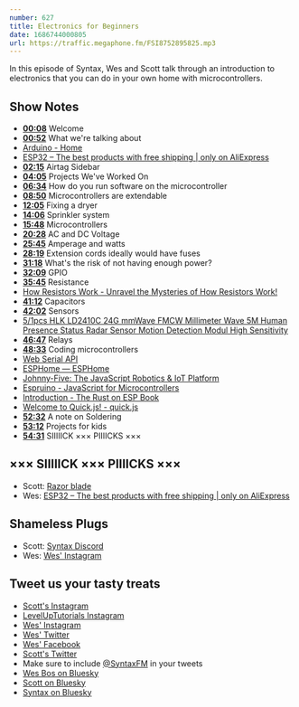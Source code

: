 ```yaml
---
number: 627
title: Electronics for Beginners
date: 1686744000805
url: https://traffic.megaphone.fm/FSI8752895825.mp3
---
```


In this episode of Syntax, Wes and Scott talk through an introduction to electronics that you can do in your own home with microcontrollers.

## Show Notes

* **[00:08](#t=00:08)** Welcome
* **[00:52](#t=00:52)** What we're talking about
* [Arduino - Home](https://www.arduino.cc/)
* [ESP32 – The best products with free shipping | only on AliExpress](https://m.aliexpress.com/wholesale/esp32.html)
* **[02:15](#t=02:15)** Airtag Sidebar
* **[04:05](#t=04:05)** Projects We've Worked On
* **[06:34](#t=06:34)** How do you run software on the microcontroller
* **[08:50](#t=08:50)** Microcontrollers are extendable
* **[12:05](#t=12:05)** Fixing a dryer
* **[14:06](#t=14:06)** Sprinkler system
* **[15:48](#t=15:48)** Microcontrollers
* **[20:28](#t=20:28)** AC and DC Voltage
* **[25:45](#t=25:45)** Amperage and watts
* **[28:19](#t=28:19)** Extension cords ideally would have fuses
* **[31:18](#t=31:18)** What's the risk of not having enough power?
* **[32:09](#t=32:09)** GPIO
* **[35:45](#t=35:45)** Resistance
* [How Resistors Work - Unravel the Mysteries of How Resistors Work!](https://www.youtube.com/watch?v=DYcLFHgVCn0)
* **[41:12](#t=41:12)** Capacitors
* **[42:02](#t=42:02)** Sensors
* [5/1pcs HLK LD2410C 24G mmWave FMCW Millimeter Wave 5M Human Presence Status Radar Sensor Motion Detection Modul High Sensitivity](https://www.aliexpress.us/item/1005005087204432.html?gatewayAdapt=4itemAdapt)
* **[46:47](#t=46:47)** Relays
* **[48:33](#t=48:33)** Coding microcontrollers
* [Web Serial API](https://wicg.github.io/serial/)
* [ESPHome — ESPHome](https://esphome.io/)
* [Johnny-Five: The JavaScript Robotics & IoT Platform](https://johnny-five.io/)
* [Espruino - JavaScript for Microcontrollers](https://www.espruino.com/)
* [Introduction - The Rust on ESP Book](https://esp-rs.github.io/book/)
* [Welcome to Quick.js! - quick.js](https://quick.js.org/)
* **[52:32](#t=52:32)** A note on Soldering
* **[53:12](#t=53:12)** Projects for kids
* **[54:31](#t=54:31)** SIIIIICK ××× PIIIICKS ×××

## ××× SIIIIICK ××× PIIIICKS ×××

* Scott: [Razor blade](https://amzn.to/3BQD92m)
* Wes: [ESP32 – The best products with free shipping | only on AliExpress](https://m.aliexpress.com/wholesale/esp32.html)

## Shameless Plugs

* Scott: [Syntax Discord](https://discord.gg/ccMC6kB)
* Wes: [Wes' Instagram](https://www.instagram.com/wesbos)

## Tweet us your tasty treats

* [Scott's Instagram](https://www.instagram.com/stolinski/)
* [LevelUpTutorials Instagram](https://www.instagram.com/LevelUpTutorials/)
* [Wes' Instagram](https://www.instagram.com/wesbos/)
* [Wes' Twitter](https://twitter.com/wesbos)
* [Wes' Facebook](https://www.facebook.com/wesbos.developer)
* [Scott's Twitter](https://twitter.com/stolinski)
* Make sure to include [@SyntaxFM](https://twitter.com/SyntaxFM) in your tweets
* [Wes Bos on Bluesky](https://bsky.app/profile/wesbos.com)
* [Scott on Bluesky](https://bsky.app/profile/tolin.ski)
* [Syntax on Bluesky](https://bsky.app/profile/syntax.fm)
